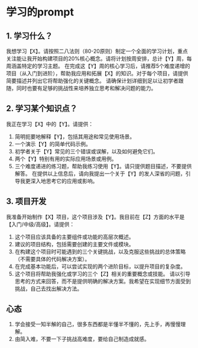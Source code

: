 # 学习的prompt

## 1. 学习什么？

我想学习【X】。请按照二八法则（80-20原则）制定一个全面的学习计划，重点关注能让我开始构建项目的20%核心概念。请将计划按周安排，总计【Y】周，每周涵盖特定的学习主题。 在完成这【Y】周的核心学习后，请推荐5个难度递增的项目（从入门到进阶），帮助我应用和拓展【X】的知识。对于每个项目，请提供简要描述并列出它将帮助强化的关键概念。 请确保计划详细到足以让初学者跟随，同时也要有足够的挑战性来培养独立思考和解决问题的能力。

## 2. 学习某个知识点？

我正在学习【X】中的【Y】。请提供：

1. 简明扼要地解释【Y】，包括其用途和常见使用场景。
2. 一个演示【Y】的简单代码示例。
3. 初学者关于【Y】常见的三个错误或误解，以及如何避免它们。
4. 两个【Y】特别有用的实际应用场景或用例。
5. 三个难度递进的练习题，帮助我练习使用【Y】。请只提供题目描述，不要提供解答。 在提供以上信息后，请向我提出一个关于【Y】的发人深省的问题，引导我更深入地思考它的应用或影响。

## 3. 项目开发

我准备开始制作【X】项目，这个项目涉及【Y】。我目前在【Z】方面的水平是【入门/中级/高级】。请提供：

1. 这个项目应该具备的主要组件或功能的高层次概述。
2. 建议的项目结构，包括需要创建的主要文件或模块。
3. 在构建这个项目时可能遇到的三个关键挑战，以及克服这些挑战的总体策略（不需要具体的代码解决方案）。
4. 在完成基本功能后，可以尝试实现的两个进阶目标，以提升项目的复杂度。
5. 这个项目将帮助我强化或学习的三个【Z】相关的重要概念或技能。 请以引导思考的方式来回答，而不是提供明确的解决方案。我希望在实现细节方面受到挑战，自己去找出解决方法。


## 心态

1. 学会接受一知半解的自己，很多东西都是半懂半不懂的，先上手，再慢慢理解。
2. 由简入难，不要一下子挑战高难度，要给自己制造成就感。